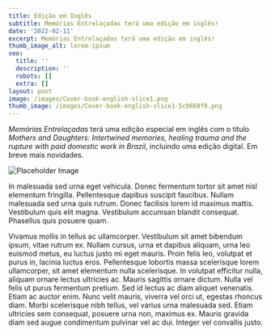 ```yaml
---
title: Edição em Inglês
subtitle: Memórias Entrelaçadas terá uma edição em inglês!
date: '2022-02-11'
excerpt: Memórias Entrelaçadas terá uma edição em inglês!
thumb_image_alt: lorem-ipsum
seo:
  title: ''
  description: ''
  robots: []
  extra: []
layout: post
image: /images/Cover-book-english-slice1.png
thumb_image: /images/Cover-book-english-slice1-5c0660f8.png
---
```

*Memórias Entrelaçadas* terá uma edição especial em inglês com o título *Mothers and Daughters: Intertwined memories, healing trauma and the rupture with paid domestic work in Brazil*, incluindo uma edição digital. Em breve mais novidades.

![Placeholder Image](https://assets.stackbit.com/components/images/default/post-4.jpeg)

In malesuada sed urna eget vehicula. Donec fermentum tortor sit amet nisl elementum fringilla. Pellentesque dapibus suscipit faucibus. Nullam malesuada sed urna quis rutrum. Donec facilisis lorem id maximus mattis. Vestibulum quis elit magna. Vestibulum accumsan blandit consequat. Phasellus quis posuere quam.

Vivamus mollis in tellus ac ullamcorper. Vestibulum sit amet bibendum ipsum, vitae rutrum ex. Nullam cursus, urna et dapibus aliquam, urna leo euismod metus, eu luctus justo mi eget mauris. Proin felis leo, volutpat et purus in, lacinia luctus eros. Pellentesque lobortis massa scelerisque lorem ullamcorper, sit amet elementum nulla scelerisque. In volutpat efficitur nulla, aliquam ornare lectus ultricies ac. Mauris sagittis ornare dictum. Nulla vel felis ut purus fermentum pretium. Sed id lectus ac diam aliquet venenatis. Etiam ac auctor enim. Nunc velit mauris, viverra vel orci ut, egestas rhoncus diam. Morbi scelerisque nibh tellus, vel varius urna malesuada sed. Etiam ultricies sem consequat, posuere urna non, maximus ex. Mauris gravida diam sed augue condimentum pulvinar vel ac dui. Integer vel convallis justo.
